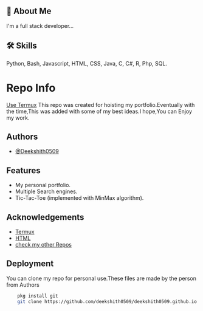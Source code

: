 
## 🚀 About Me 
I'm a full stack developer...
## 🛠 Skills
Python, Bash, Javascript, HTML, CSS, Java, C, C#, R, Php, SQL. 


# Repo Info

[Use Termux](https://f-droid.org/en/packages/com.termux/)
    This repo was created for hoisting my portfolio.Eventually with the time,This was added with some of my best ideas.I hope,You can Enjoy my work.
## Authors

- [@Deekshith0509](https://github.com/deekshith0509/)


## Features

- My personal portfolio.
- Multiple Search engines.
- Tic-Tac-Toe (implemented with MinMax algorithm).
## Acknowledgements

 - [Termux](https://f-droid.org/en/packages/com.termux/)
 - [HTML](https://developer.mozilla.org/en-US/docs/Web/HTML)
 - [check my other Repos](https://github.com/deekshith0509/)
## Deployment

 You can clone my repo for personal use.These files are made by the person from Authors

```bash
    pkg install git
    git clone https://github.com/deekshith0509/deekshith0509.github.io
